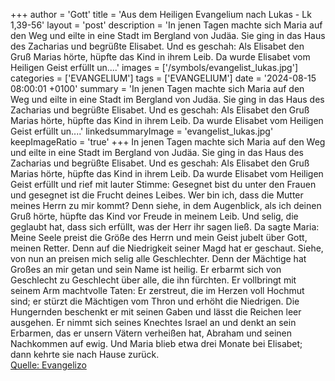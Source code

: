 +++
author = 'Gott'
title = 'Aus dem Heiligen Evangelium nach Lukas - Lk 1,39-56'
layout = 'post'
description = 'In jenen Tagen machte sich Maria auf den Weg und eilte in eine Stadt im Bergland von Judäa. Sie ging in das Haus des Zacharias und begrüßte Elisabet. Und es geschah: Als Elisabet den Gruß Marias hörte, hüpfte das Kind in ihrem Leib. Da wurde Elisabet vom Heiligen Geist erfüllt un....'
images = ['/symbols/evangelist_lukas.jpg']
categories = ['EVANGELIUM']
tags = ['EVANGELIUM']
date = '2024-08-15 08:00:01 +0100'
summary = 'In jenen Tagen machte sich Maria auf den Weg und eilte in eine Stadt im Bergland von Judäa. Sie ging in das Haus des Zacharias und begrüßte Elisabet. Und es geschah: Als Elisabet den Gruß Marias hörte, hüpfte das Kind in ihrem Leib. Da wurde Elisabet vom Heiligen Geist erfüllt un....'
linkedsummaryImage = 'evangelist_lukas.jpg'
keepImageRatio = 'true'
+++
In jenen Tagen machte sich Maria auf den Weg und eilte in eine Stadt im Bergland von Judäa.
Sie ging in das Haus des Zacharias und begrüßte Elisabet.
Und es geschah: Als Elisabet den Gruß Marias hörte, hüpfte das Kind in ihrem Leib. Da wurde Elisabet vom Heiligen Geist erfüllt
und rief mit lauter Stimme: Gesegnet bist du unter den Frauen und gesegnet ist die Frucht deines Leibes.<!--more-->
Wer bin ich, dass die Mutter meines Herrn zu mir kommt?
Denn siehe, in dem Augenblick, als ich deinen Gruß hörte, hüpfte das Kind vor Freude in meinem Leib.
Und selig, die geglaubt hat, dass sich erfüllt, was der Herr ihr sagen ließ.
Da sagte Maria: Meine Seele preist die Größe des Herrn
und mein Geist jubelt über Gott, meinen Retter.
Denn auf die Niedrigkeit seiner Magd hat er geschaut. Siehe, von nun an preisen mich selig alle Geschlechter.
Denn der Mächtige hat Großes an mir getan und sein Name ist heilig.
Er erbarmt sich von Geschlecht zu Geschlecht über alle, die ihn fürchten.
Er vollbringt mit seinem Arm machtvolle Taten: Er zerstreut, die im Herzen voll Hochmut sind;
er stürzt die Mächtigen vom Thron und erhöht die Niedrigen.
Die Hungernden beschenkt er mit seinen Gaben und lässt die Reichen leer ausgehen.
Er nimmt sich seines Knechtes Israel an und denkt an sein Erbarmen,
das er unsern Vätern verheißen hat, Abraham und seinen Nachkommen auf ewig.
Und Maria blieb etwa drei Monate bei Elisabet; dann kehrte sie nach Hause zurück.<br> [Quelle: Evangelizo](https://evangeliumtagfuertag.org/DE/gospel)